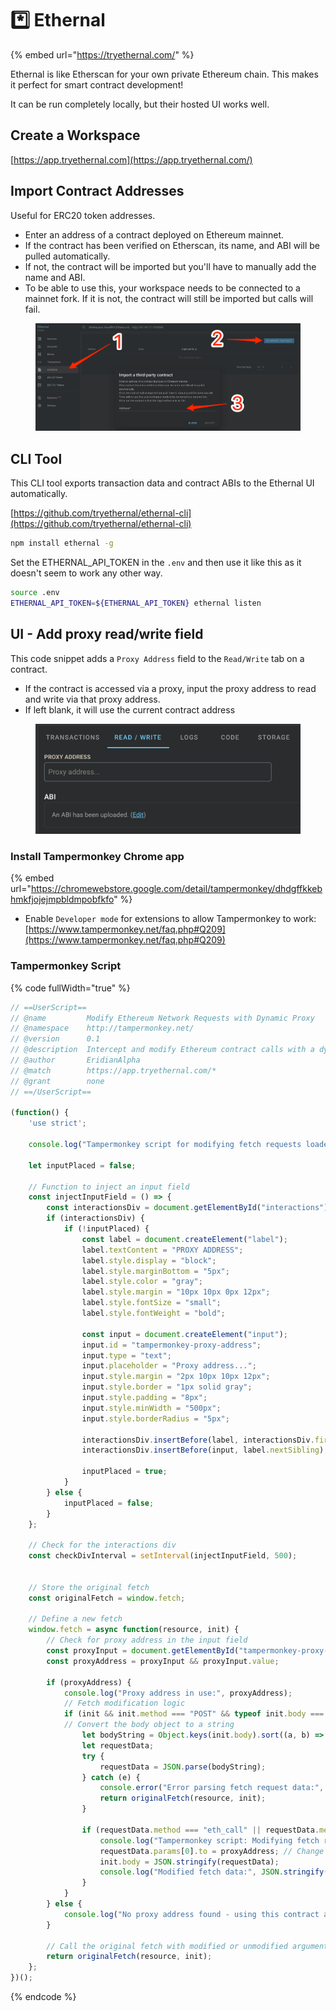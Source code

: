 # \*️⃣ Ethernal

{% embed url="https://tryethernal.com/" %}

Ethernal is like Etherscan for your own private Ethereum chain. This makes it perfect for smart contract development!

It can be run completely locally, but their hosted UI works well.

## Create a Workspace

[https://app.tryethernal.com](https://app.tryethernal.com/)

## Import Contract Addresses

Useful for ERC20 token addresses.

* Enter an address of a contract deployed on Ethereum mainnet.
* If the contract has been verified on Etherscan, its name, and ABI will be pulled automatically.
* If not, the contract will be imported but you'll have to manually add the name and ABI.
* To be able to use this, your workspace needs to be connected to a mainnet fork. If it is not, the contract will still be imported but calls will fail.

<figure><img src="../../.gitbook/assets/image (1) (1).png" alt=""><figcaption></figcaption></figure>

## CLI Tool

This CLI tool exports transaction data and contract ABIs to the Ethernal UI automatically.&#x20;

[https://github.com/tryethernal/ethernal-cli](https://github.com/tryethernal/ethernal-cli)

```bash
npm install ethernal -g
```

Set the ETHERNAL\_API\_TOKEN in the `.env` and then use it like this as it doesn't seem to work any other way.

```bash
source .env
ETHERNAL_API_TOKEN=${ETHERNAL_API_TOKEN} ethernal listen
```

## UI - Add proxy read/write field

This code snippet adds a `Proxy Address` field to the `Read/Write` tab on a contract.

* If the contract is accessed via a proxy, input the proxy address to read and write via that proxy address.
* If left blank, it will use the current contract address

<figure><img src="../../.gitbook/assets/image (2).png" alt=""><figcaption></figcaption></figure>

### Install Tampermonkey Chrome app

{% embed url="https://chromewebstore.google.com/detail/tampermonkey/dhdgffkkebhmkfjojejmpbldmpobfkfo" %}

* Enable `Developer mode` for extensions to allow Tampermonkey to work: [https://www.tampermonkey.net/faq.php#Q209](https://www.tampermonkey.net/faq.php#Q209)

### Tampermonkey Script

{% code fullWidth="true" %}
```javascript
// ==UserScript==
// @name         Modify Ethereum Network Requests with Dynamic Proxy
// @namespace    http://tampermonkey.net/
// @version      0.1
// @description  Intercept and modify Ethereum contract calls with a dynamic proxy address
// @author       EridianAlpha
// @match        https://app.tryethernal.com/*
// @grant        none
// ==/UserScript==

(function() {
    'use strict';

    console.log("Tampermonkey script for modifying fetch requests loaded.");

    let inputPlaced = false;

    // Function to inject an input field
    const injectInputField = () => {
        const interactionsDiv = document.getElementById("interactions");
        if (interactionsDiv) {
            if (!inputPlaced) {
                const label = document.createElement("label");
                label.textContent = "PROXY ADDRESS";
                label.style.display = "block";
                label.style.marginBottom = "5px";
                label.style.color = "gray";
                label.style.margin = "10px 10px 0px 12px";
                label.style.fontSize = "small";
                label.style.fontWeight = "bold";

                const input = document.createElement("input");
                input.id = "tampermonkey-proxy-address";
                input.type = "text";
                input.placeholder = "Proxy address...";
                input.style.margin = "2px 10px 10px 12px";
                input.style.border = "1px solid gray";
                input.style.padding = "8px";
                input.style.minWidth = "500px";
                input.style.borderRadius = "5px";

                interactionsDiv.insertBefore(label, interactionsDiv.firstChild);
                interactionsDiv.insertBefore(input, label.nextSibling);

                inputPlaced = true;
            }
        } else {
            inputPlaced = false;
        }
    };

    // Check for the interactions div
    const checkDivInterval = setInterval(injectInputField, 500);


    // Store the original fetch
    const originalFetch = window.fetch;

    // Define a new fetch
    window.fetch = async function(resource, init) {
        // Check for proxy address in the input field
        const proxyInput = document.getElementById("tampermonkey-proxy-address");
        const proxyAddress = proxyInput && proxyInput.value;

        if (proxyAddress) {
            console.log("Proxy address in use:", proxyAddress);
            // Fetch modification logic
            if (init && init.method === "POST" && typeof init.body === "object" && !Array.isArray(init.body) && init.body !== null) {
            // Convert the body object to a string
                let bodyString = Object.keys(init.body).sort((a, b) => a - b).map(key => String.fromCharCode(init.body[key])).join('');
                let requestData;
                try {
                    requestData = JSON.parse(bodyString);
                } catch (e) {
                    console.error("Error parsing fetch request data:", e);
                    return originalFetch(resource, init);
                }

                if (requestData.method === "eth_call" || requestData.method === "eth_sendTransaction") {
                    console.log("Tampermonkey script: Modifying fetch request data.");
                    requestData.params[0].to = proxyAddress; // Change to your proxy address
                    init.body = JSON.stringify(requestData);
                    console.log("Modified fetch data:", JSON.stringify(requestData));
                }
            }
        } else {
            console.log("No proxy address found - using this contract address");
        }

        // Call the original fetch with modified or unmodified arguments
        return originalFetch(resource, init);
    };
})();
```
{% endcode %}
